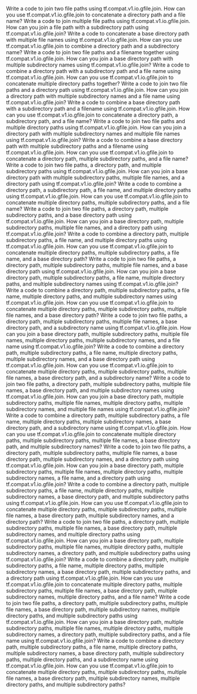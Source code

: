 Write a code to join two file paths using tf.compat.v1.io.gfile.join.
How can you use tf.compat.v1.io.gfile.join to concatenate a directory path and a file name?
Write a code to join multiple file paths using tf.compat.v1.io.gfile.join.
How can you join a file path with a subdirectory path using tf.compat.v1.io.gfile.join?
Write a code to concatenate a base directory path with multiple file names using tf.compat.v1.io.gfile.join.
How can you use tf.compat.v1.io.gfile.join to combine a directory path and a subdirectory name?
Write a code to join two file paths and a filename together using tf.compat.v1.io.gfile.join.
How can you join a base directory path with multiple subdirectory names using tf.compat.v1.io.gfile.join?
Write a code to combine a directory path with a subdirectory path and a file name using tf.compat.v1.io.gfile.join.
How can you use tf.compat.v1.io.gfile.join to concatenate multiple directory paths together?
Write a code to join two file paths and a directory path using tf.compat.v1.io.gfile.join.
How can you join a directory path with multiple subdirectory names and a file name using tf.compat.v1.io.gfile.join?
Write a code to combine a base directory path with a subdirectory path and a filename using tf.compat.v1.io.gfile.join.
How can you use tf.compat.v1.io.gfile.join to concatenate a directory path, a subdirectory path, and a file name?
Write a code to join two file paths and multiple directory paths using tf.compat.v1.io.gfile.join.
How can you join a directory path with multiple subdirectory names and multiple file names using tf.compat.v1.io.gfile.join?
Write a code to combine a base directory path with multiple subdirectory paths and a filename using tf.compat.v1.io.gfile.join.
How can you use tf.compat.v1.io.gfile.join to concatenate a directory path, multiple subdirectory paths, and a file name?
Write a code to join two file paths, a directory path, and multiple subdirectory paths using tf.compat.v1.io.gfile.join.
How can you join a base directory path with multiple subdirectory paths, multiple file names, and a directory path using tf.compat.v1.io.gfile.join?
Write a code to combine a directory path, a subdirectory path, a file name, and multiple directory paths using tf.compat.v1.io.gfile.join.
How can you use tf.compat.v1.io.gfile.join to concatenate multiple directory paths, multiple subdirectory paths, and a file name?
Write a code to join two file paths, a directory path, multiple subdirectory paths, and a base directory path using tf.compat.v1.io.gfile.join.
How can you join a base directory path, multiple subdirectory paths, multiple file names, and a directory path using tf.compat.v1.io.gfile.join?
Write a code to combine a directory path, multiple subdirectory paths, a file name, and multiple directory paths using tf.compat.v1.io.gfile.join.
How can you use tf.compat.v1.io.gfile.join to concatenate multiple directory paths, multiple subdirectory paths, a file name, and a base directory path?
Write a code to join two file paths, a directory path, multiple subdirectory paths, multiple file names, and a base directory path using tf.compat.v1.io.gfile.join.
How can you join a base directory path, multiple subdirectory paths, a file name, multiple directory paths, and multiple subdirectory names using tf.compat.v1.io.gfile.join?
Write a code to combine a directory path, multiple subdirectory paths, a file name, multiple directory paths, and multiple subdirectory names using tf.compat.v1.io.gfile.join.
How can you use tf.compat.v1.io.gfile.join to concatenate multiple directory paths, multiple subdirectory paths, multiple file names, and a base directory path?
Write a code to join two file paths, a directory path, multiple subdirectory paths, multiple file names, a base directory path, and a subdirectory name using tf.compat.v1.io.gfile.join.
How can you join a base directory path, multiple subdirectory paths, multiple file names, multiple directory paths, multiple subdirectory names, and a file name using tf.compat.v1.io.gfile.join?
Write a code to combine a directory path, multiple subdirectory paths, a file name, multiple directory paths, multiple subdirectory names, and a base directory path using tf.compat.v1.io.gfile.join.
How can you use tf.compat.v1.io.gfile.join to concatenate multiple directory paths, multiple subdirectory paths, multiple file names, a base directory path, and a subdirectory name?
Write a code to join two file paths, a directory path, multiple subdirectory paths, multiple file names, a base directory path, and multiple subdirectory names using tf.compat.v1.io.gfile.join.
How can you join a base directory path, multiple subdirectory paths, multiple file names, multiple directory paths, multiple subdirectory names, and multiple file names using tf.compat.v1.io.gfile.join?
Write a code to combine a directory path, multiple subdirectory paths, a file name, multiple directory paths, multiple subdirectory names, a base directory path, and a subdirectory name using tf.compat.v1.io.gfile.join.
How can you use tf.compat.v1.io.gfile.join to concatenate multiple directory paths, multiple subdirectory paths, multiple file names, a base directory path, and multiple subdirectory names?
Write a code to join two file paths, a directory path, multiple subdirectory paths, multiple file names, a base directory path, multiple subdirectory names, and a directory path using tf.compat.v1.io.gfile.join.
How can you join a base directory path, multiple subdirectory paths, multiple file names, multiple directory paths, multiple subdirectory names, a file name, and a directory path using tf.compat.v1.io.gfile.join?
Write a code to combine a directory path, multiple subdirectory paths, a file name, multiple directory paths, multiple subdirectory names, a base directory path, and multiple subdirectory paths using tf.compat.v1.io.gfile.join.
How can you use tf.compat.v1.io.gfile.join to concatenate multiple directory paths, multiple subdirectory paths, multiple file names, a base directory path, multiple subdirectory names, and a directory path?
Write a code to join two file paths, a directory path, multiple subdirectory paths, multiple file names, a base directory path, multiple subdirectory names, and multiple directory paths using tf.compat.v1.io.gfile.join.
How can you join a base directory path, multiple subdirectory paths, multiple file names, multiple directory paths, multiple subdirectory names, a directory path, and multiple subdirectory paths using tf.compat.v1.io.gfile.join?
Write a code to combine a directory path, multiple subdirectory paths, a file name, multiple directory paths, multiple subdirectory names, a base directory path, multiple subdirectory paths, and a directory path using tf.compat.v1.io.gfile.join.
How can you use tf.compat.v1.io.gfile.join to concatenate multiple directory paths, multiple subdirectory paths, multiple file names, a base directory path, multiple subdirectory names, multiple directory paths, and a file name?
Write a code to join two file paths, a directory path, multiple subdirectory paths, multiple file names, a base directory path, multiple subdirectory names, multiple directory paths, and multiple subdirectory paths using tf.compat.v1.io.gfile.join.
How can you join a base directory path, multiple subdirectory paths, multiple file names, multiple directory paths, multiple subdirectory names, a directory path, multiple subdirectory paths, and a file name using tf.compat.v1.io.gfile.join?
Write a code to combine a directory path, multiple subdirectory paths, a file name, multiple directory paths, multiple subdirectory names, a base directory path, multiple subdirectory paths, multiple directory paths, and a subdirectory name using tf.compat.v1.io.gfile.join.
How can you use tf.compat.v1.io.gfile.join to concatenate multiple directory paths, multiple subdirectory paths, multiple file names, a base directory path, multiple subdirectory names, multiple directory paths, and multiple subdirectory paths?